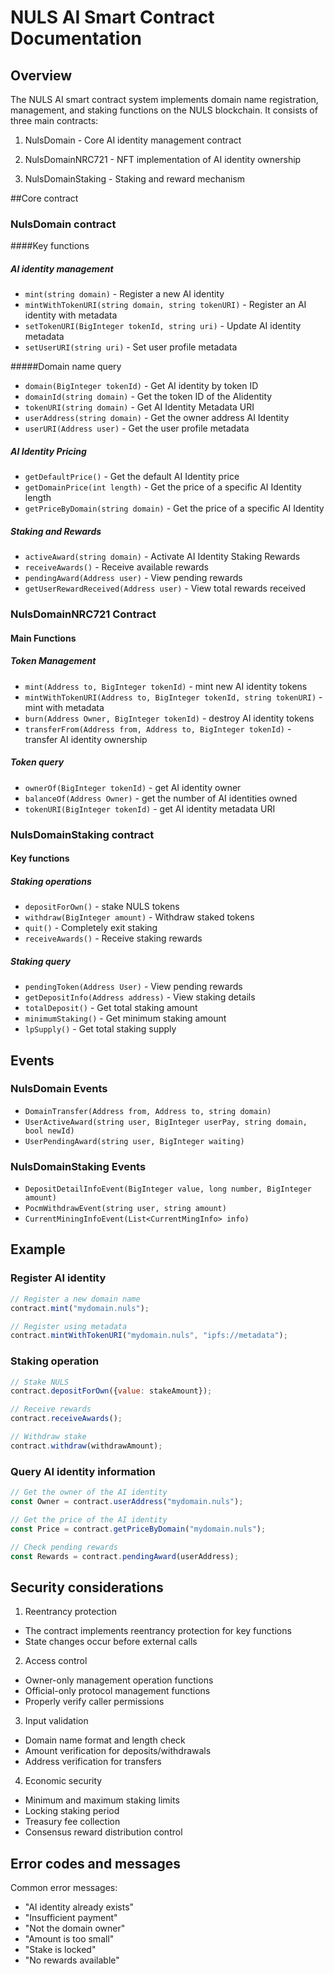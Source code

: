 # NULS AI Smart Contract Documentation

## Overview
The NULS AI smart contract system implements domain name registration, management, and staking functions on the NULS blockchain. It consists of three main contracts:

1. NulsDomain - Core AI identity management contract

2. NulsDomainNRC721 - NFT implementation of AI identity ownership

3. NulsDomainStaking - Staking and reward mechanism

##Core contract

### NulsDomain contract

####Key functions

##### AI identity management
- `mint(string domain)` - Register a new AI identity
- `mintWithTokenURI(string domain, string tokenURI)` - Register an AI identity with metadata
- `setTokenURI(BigInteger tokenId, string uri)` - Update AI identity metadata
- `setUserURI(string uri)` - Set user profile metadata

#####Domain name query
- `domain(BigInteger tokenId)` - Get AI identity by token ID
- `domainId(string domain)` - Get the token ID of the AI ​​identity
- `tokenURI(string domain)` - Get AI Identity Metadata URI
- `userAddress(string domain)` - Get the owner address AI Identity
- `userURI(Address user)` - Get the user profile metadata

##### AI Identity Pricing
- `getDefaultPrice()` - Get the default AI Identity price
- `getDomainPrice(int length)` - Get the price of a specific AI Identity length
- `getPriceByDomain(string domain)` - Get the price of a specific AI Identity

##### Staking and Rewards
- `activeAward(string domain)` - Activate AI Identity Staking Rewards
- `receiveAwards()` - Receive available rewards
- `pendingAward(Address user)` - View pending rewards
- `getUserRewardReceived(Address user)` - View total rewards received

### NulsDomainNRC721 Contract

#### Main Functions

##### Token Management
- `mint(Address to, BigInteger tokenId)` - mint new AI identity tokens
- `mintWithTokenURI(Address to, BigInteger tokenId, string tokenURI)` - mint with metadata
- `burn(Address Owner, BigInteger tokenId)` - destroy AI identity tokens
- `transferFrom(Address from, Address to, BigInteger tokenId)` - transfer AI identity ownership

##### Token query
- `ownerOf(BigInteger tokenId)` - get AI identity owner
- `balanceOf(Address Owner)` - get the number of AI identities owned
- `tokenURI(BigInteger tokenId)` - get AI identity metadata URI

### NulsDomainStaking contract

#### Key functions

##### Staking operations
- `depositForOwn()` - stake NULS tokens
- `withdraw(BigInteger amount)` - Withdraw staked tokens
- `quit()` - Completely exit staking
- `receiveAwards()` - Receive staking rewards

##### Staking query
- `pendingToken(Address User)` - View pending rewards
- `getDepositInfo(Address address)` - View staking details
- `totalDeposit()` - Get total staking amount
- `minimumStaking()` - Get minimum staking amount
- `lpSupply()` - Get total staking supply

## Events

### NulsDomain Events
- `DomainTransfer(Address from, Address to, string domain)`
- `UserActiveAward(string user, BigInteger userPay, string domain, bool newId)`
- `UserPendingAward(string user, BigInteger waiting)`

### NulsDomainStaking Events
- `DepositDetailInfoEvent(BigInteger value, long number, BigInteger amount)`
- `PocmWithdrawEvent(string user, string amount)`
- `CurrentMiningInfoEvent(List<CurrentMingInfo> info)`

## Example

### Register AI identity
```javascript
// Register a new domain name
contract.mint("mydomain.nuls");

// Register using metadata
contract.mintWithTokenURI("mydomain.nuls", "ipfs://metadata");
```

### Staking operation
```javascript
// Stake NULS
contract.depositForOwn({value: stakeAmount});

// Receive rewards
contract.receiveAwards();

// Withdraw stake
contract.withdraw(withdrawAmount);
```

### Query AI identity information
```javascript
// Get the owner of the AI ​​identity
const Owner = contract.userAddress("mydomain.nuls");

// Get the price of the AI ​​identity
const Price = contract.getPriceByDomain("mydomain.nuls");

// Check pending rewards
const Rewards = contract.pendingAward(userAddress);
```

## Security considerations

1. Reentrancy protection
- The contract implements reentrancy protection for key functions
- State changes occur before external calls

2. Access control
- Owner-only management operation functions
- Official-only protocol management functions
- Properly verify caller permissions

3. Input validation
- Domain name format and length check
- Amount verification for deposits/withdrawals
- Address verification for transfers

4. Economic security
- Minimum and maximum staking limits
- Locking staking period
- Treasury fee collection
- Consensus reward distribution control

## Error codes and messages

Common error messages:
- "AI identity already exists"
- "Insufficient payment"
- "Not the domain owner"
- "Amount is too small"
- "Stake is locked"
- "No rewards available"